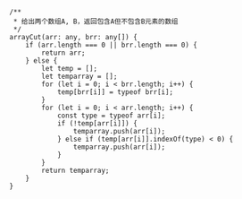     /**
     * 给出两个数组A, B，返回包含A但不包含B元素的数组
     */
    arrayCut(arr: any, brr: any[]) {
        if (arr.length === 0 || brr.length === 0) {
            return arr;
        } else {
            let temp = [];
            let temparray = [];
            for (let i = 0; i < brr.length; i++) {
                temp[brr[i]] = typeof brr[i];
            }
            for (let i = 0; i < arr.length; i++) {
                const type = typeof arr[i];
                if (!temp[arr[i]]) {
                    temparray.push(arr[i]);
                } else if (temp[arr[i]].indexOf(type) < 0) {
                    temparray.push(arr[i]);
                }
            }
            return temparray;
        }
    }
